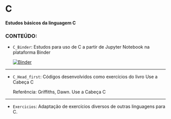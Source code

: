

# C
**Estudos básicos da linguagem C**

### **CONTEÚDO:**
* `C_Binder`: Estudos para uso de C a partir de Jupyter Notebook na plataforma Binder

    [![Binder](https://mybinder.org/badge_logo.svg)](https://mybinder.org/v2/gh/janiosl/C/HEAD)

---

* `C_Head_first`: Códigos desenvolvidos como exercícios do livro Use a Cabeça C

    Referência: Griffiths, Dawn. Use a Cabeça C

---

* `Exercicios`: Adaptação de exercícios diversos de outras linguagens para C.

